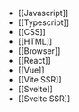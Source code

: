- [[Javascript]]
- [[Typescript]]
- [[CSS]]
- [[HTML]]
- [[Browser]]
- [[React]]
- [[Vue]]
- [[Vite SSR]]
- [[Svelte]]
- [[Svelte SSR]]